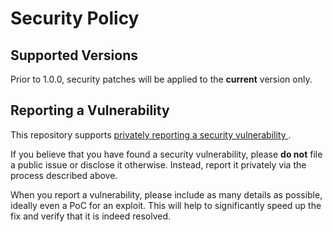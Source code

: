 # Security Policy

## Supported Versions

Prior to 1.0.0, security patches will be applied to the **current** version only.

## Reporting a Vulnerability

This repository supports [privately reporting a security vulnerability
](https://docs.github.com/en/code-security/security-advisories/guidance-on-reporting-and-writing-information-about-vulnerabilities/privately-reporting-a-security-vulnerability).

If you believe that you have found a security vulnerability, please **do not** file a public issue or disclose it
otherwise. Instead, report it privately via the process described above.

When you report a vulnerability, please include as many details as possible, ideally even a PoC for an exploit. This
will help to significantly speed up the fix and verify that it is indeed resolved.

